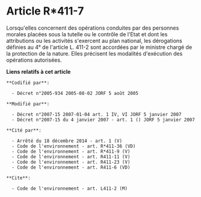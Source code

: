 # Article R*411-7

Lorsqu'elles concernent des opérations conduites par des personnes morales placées sous la tutelle ou le contrôle de l'Etat
et dont les attributions ou les activités s'exercent au plan national, les dérogations définies au 4° de l'article L. 411-2
sont accordées par le ministre chargé de la protection de la nature. Elles précisent les modalités d'exécution des opérations
autorisées.

**Liens relatifs à cet article**

	**Codifié par**:

	  - Décret n°2005-934 2005-08-02 JORF 5 août 2005

	**Modifié par**:

	  - Décret n°2007-15 2007-01-04 art. 1 IV, VI JORF 5 janvier 2007
	  - Décret n°2007-15 du 4 janvier 2007 - art. 1 () JORF 5 janvier 2007

	**Cité par**:

	  - Arrêté du 18 décembre 2014 - art. 1 (V)
	  - Code de l'environnement - art. R*411-36 (VD)
	  - Code de l'environnement - art. R*411-9 (V)
	  - Code de l'environnement - art. R411-11 (V)
	  - Code de l'environnement - art. R411-23 (V)
	  - Code de l'environnement - art. R411-6 (VD)

	**Cite**:

	  - Code de l'environnement - art. L411-2 (M)
